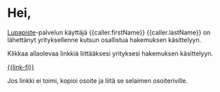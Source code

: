 # Hei,

[Lupapiste](https://www.lupapiste.fi/)-palvelun k&auml;ytt&auml;j&auml; {{caller.firstName}} {{caller.lastName}} on
l&auml;hett&auml;nyt yrityksellenne kutsun osallistua hakemuksen k&auml;sittelyyn.

Klikkaa allaolevaa linkki&auml; liitt&auml;&auml;ksesi yrityksesi hakemuksen k&auml;sittelyyn.

  [{{link-fi}}]({{link-fi}})

Jos linkki ei toimi, kopioi osoite ja liit&auml; se selaimen osoiteriville.

